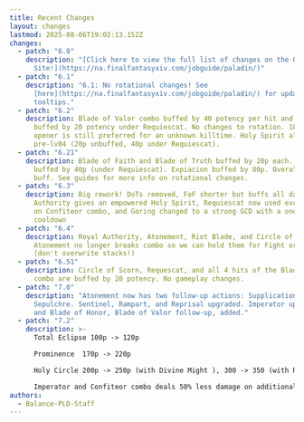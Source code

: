 ```yaml
---
title: Recent Changes
layout: changes
lastmod: 2025-08-06T19:02:13.152Z
changes:
  - patch: "6.0"
    description: "[Click here to view the full list of changes on the Official
      Site!](https://na.finalfantasyxiv.com/jobguide/paladin/)"
  - patch: "6.1"
    description: "6.1: No rotational changes! See
      [here](https://na.finalfantasyxiv.com/jobguide/paladin/) for updated
      tooltips."
  - patch: "6.2"
    description: Blade of Valor combo buffed by 40 potency per hit and Holy Spirit
      buffed by 20 potency under Requiescat. No changes to rotation. 18s prepull
      opener is still preferred for an unknown killtime. Holy Spirit also buffed
      pre-lv84 (20p unbuffed, 40p under Requiescat).
  - patch: "6.21"
    description: Blade of Faith and Blade of Truth buffed by 20p each. Holy Spirit
      buffed by 40p (under Requiescat). Expiacion buffed by 80p. Overall a ~2.7%
      buff. See guides for more info on rotational changes.
  - patch: "6.3"
    description: Big rework! DoTs removed, FoF shorter but buffs all damage, Royal
      Authority gives an empowered Holy Spirit, Requiescat now used exclusively
      on Confiteor combo, and Goring changed to a strong GCD with a one minute
      cooldown
  - patch: "6.4"
    description: Royal Authority, Atonement, Riot Blade, and Circle of Scorn buffed.
      Atonement no longer breaks combo so we can hold them for Fight or Flight
      (don't overwrite stacks!)
  - patch: "6.51"
    description: Circle of Scorn, Requescat, and all 4 hits of the Blade of Valor
      combo are buffed by 20 potency. No gameplay changes.
  - patch: "7.0"
    description: "Atonement now has two follow-up actions: Supplication and
      Sepulchre. Sentinel, Rampart, and Reprisal upgraded. Imperator upgraded
      and Blade of Honor, Blade of Valor follow-up, added."
  - patch: "7.2"
    description: >-
      Total Eclipse 100p -> 120p

      Prominence  170p -> 220p

      Holy Circle 200p -> 250p (with Divine Might ), 300 -> 350 (with Requiescat buff)

      Imperator and Confiteor combo deals 50% less damage on additional targets -> 60% less on additional targets
authors:
  - Balance-PLD-Staff
---
```

